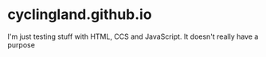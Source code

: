 # cyclingland.github.io
I'm just testing stuff with HTML, CCS and JavaScript. It doesn't really have a purpose

